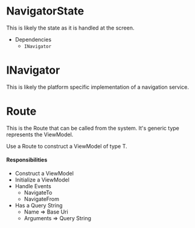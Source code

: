 # NavigatorState

This is likely the state as it is handled at the screen.

- Dependencies
  - `INavigator`

# INavigator

This is likely the platform specific implementation of a navigation service.

# Route<T>

This is the Route that can be called from the system.  It's generic type represents the ViewModel.

Use a Route<T> to construct a ViewModel of type T.
#### Responsibilities
- Construct a ViewModel
- Initialize a ViewModel
- Handle Events
  - NavigateTo
  - NavigateFrom
- Has a Query String
  - Name => Base Uri
  - Arguments => Query String
